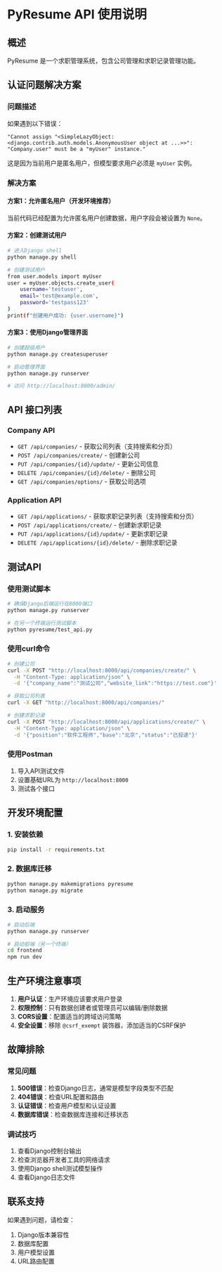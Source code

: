 # PyResume API 使用说明

## 概述
PyResume 是一个求职管理系统，包含公司管理和求职记录管理功能。

## 认证问题解决方案

### 问题描述
如果遇到以下错误：
```
"Cannot assign "<SimpleLazyObject: <django.contrib.auth.models.AnonymousUser object at ...>>": "Company.user" must be a "myUser" instance."
```

这是因为当前用户是匿名用户，但模型要求用户必须是 `myUser` 实例。

### 解决方案

#### 方案1：允许匿名用户（开发环境推荐）
当前代码已经配置为允许匿名用户创建数据，用户字段会被设置为 `None`。

#### 方案2：创建测试用户
```bash
# 进入Django shell
python manage.py shell

# 创建测试用户
from user.models import myUser
user = myUser.objects.create_user(
    username='testuser',
    email='test@example.com',
    password='testpass123'
)
print(f"创建用户成功: {user.username}")
```

#### 方案3：使用Django管理界面
```bash
# 创建超级用户
python manage.py createsuperuser

# 启动管理界面
python manage.py runserver

# 访问 http://localhost:8000/admin/
```

## API 接口列表

### Company API
- `GET /api/companies/` - 获取公司列表（支持搜索和分页）
- `POST /api/companies/create/` - 创建新公司
- `PUT /api/companies/{id}/update/` - 更新公司信息
- `DELETE /api/companies/{id}/delete/` - 删除公司
- `GET /api/companies/options/` - 获取公司选项

### Application API
- `GET /api/applications/` - 获取求职记录列表（支持搜索和分页）
- `POST /api/applications/create/` - 创建新求职记录
- `PUT /api/applications/{id}/update/` - 更新求职记录
- `DELETE /api/applications/{id}/delete/` - 删除求职记录

## 测试API

### 使用测试脚本
```bash
# 确保Django后端运行在8000端口
python manage.py runserver

# 在另一个终端运行测试脚本
python pyresume/test_api.py
```

### 使用curl命令
```bash
# 创建公司
curl -X POST "http://localhost:8000/api/companies/create/" \
  -H "Content-Type: application/json" \
  -d '{"company_name":"测试公司","website_link":"https://test.com"}'

# 获取公司列表
curl -X GET "http://localhost:8000/api/companies/"

# 创建求职记录
curl -X POST "http://localhost:8000/api/applications/create/" \
  -H "Content-Type: application/json" \
  -d '{"position":"软件工程师","base":"北京","status":"已投递"}'
```

### 使用Postman
1. 导入API测试文件
2. 设置基础URL为 `http://localhost:8000`
3. 测试各个接口

## 开发环境配置

### 1. 安装依赖
```bash
pip install -r requirements.txt
```

### 2. 数据库迁移
```bash
python manage.py makemigrations pyresume
python manage.py migrate
```

### 3. 启动服务
```bash
# 启动后端
python manage.py runserver

# 启动前端（另一个终端）
cd frontend
npm run dev
```

## 生产环境注意事项

1. **用户认证**：生产环境应该要求用户登录
2. **权限控制**：只有数据创建者或管理员可以编辑/删除数据
3. **CORS设置**：配置适当的跨域访问策略
4. **安全设置**：移除 `@csrf_exempt` 装饰器，添加适当的CSRF保护

## 故障排除

### 常见问题

1. **500错误**：检查Django日志，通常是模型字段类型不匹配
2. **404错误**：检查URL配置和路由
3. **认证错误**：检查用户模型和认证设置
4. **数据库错误**：检查数据库连接和迁移状态

### 调试技巧

1. 查看Django控制台输出
2. 检查浏览器开发者工具的网络请求
3. 使用Django shell测试模型操作
4. 查看Django日志文件

## 联系支持
如果遇到问题，请检查：
1. Django版本兼容性
2. 数据库配置
3. 用户模型设置
4. URL路由配置 